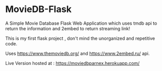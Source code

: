 # MovieDB-Flask
A Simple Movie Database Flask Web Application which uses tmdb api to return the information and 2embed to return streaming link!

This is my first flask project , don't mind the unorganized and repetitive code.

Uses https://www.themoviedb.org/ and https://www.2embed.ru/ api.

Live Version hosted at : https://moviedbparnex.herokuapp.com/
